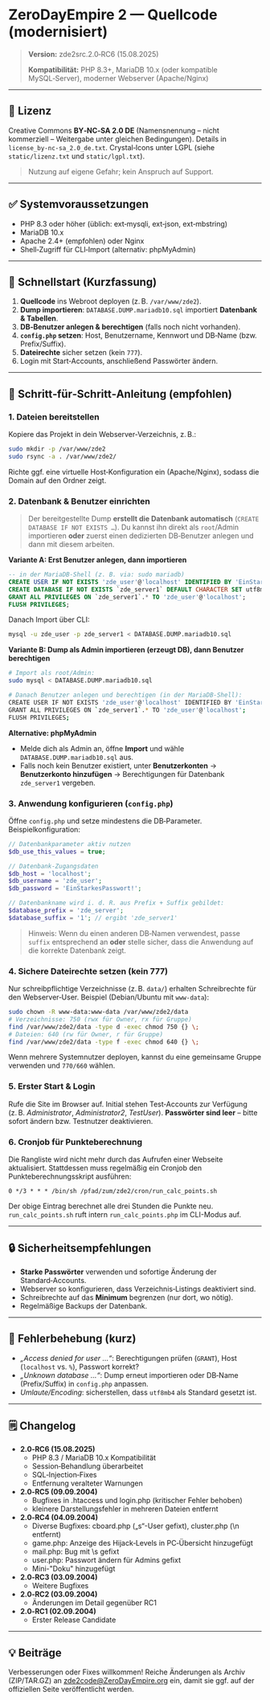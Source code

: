 # ZeroDayEmpire 2 — Quellcode (modernisiert)

> **Version:** zde2src.2.0‑RC6 (15.08.2025)
>
> **Kompatibilität:** PHP 8.3+, MariaDB 10.x (oder kompatible MySQL‑Server), moderner Webserver (Apache/Nginx)

---

## 🔐 Lizenz

Creative Commons **BY‑NC‑SA 2.0 DE** (Namensnennung – nicht kommerziell – Weitergabe unter gleichen Bedingungen). Details in `license_by-nc-sa_2.0_de.txt`. Crystal‑Icons unter LGPL (siehe `static/lizenz.txt` und `static/lgpl.txt`).

> Nutzung auf eigene Gefahr; kein Anspruch auf Support.

---

## ✅ Systemvoraussetzungen

- PHP 8.3 oder höher (üblich: ext‑mysqli, ext‑json, ext‑mbstring)
- MariaDB 10.x
- Apache 2.4+ (empfohlen) oder Nginx
- Shell‑Zugriff für CLI‑Import (alternativ: phpMyAdmin)

---

## 🚀 Schnellstart (Kurzfassung)

1) **Quellcode** ins Webroot deployen (z. B. `/var/www/zde2`).  
2) **Dump importieren**: `DATABASE.DUMP.mariadb10.sql` importiert **Datenbank & Tabellen**.  
3) **DB‑Benutzer anlegen & berechtigen** (falls noch nicht vorhanden).  
4) **`config.php` setzen**: Host, Benutzername, Kennwort und DB‑Name (bzw. Prefix/Suffix).  
5) **Dateirechte** sicher setzen (kein `777`).  
6) Login mit Start‑Accounts, anschließend Passwörter ändern.

---

## 🧭 Schritt‑für‑Schritt‑Anleitung (empfohlen)

### 1. Dateien bereitstellen

Kopiere das Projekt in dein Webserver‑Verzeichnis, z. B.:

```bash
sudo mkdir -p /var/www/zde2
sudo rsync -a . /var/www/zde2/
```

Richte ggf. eine virtuelle Host‑Konfiguration ein (Apache/Nginx), sodass die Domain auf den Ordner zeigt.

### 2. Datenbank & Benutzer einrichten

> Der bereitgestellte Dump **erstellt die Datenbank automatisch** (`CREATE DATABASE IF NOT EXISTS …`). Du kannst ihn direkt als `root`/Admin importieren **oder** zuerst einen dedizierten DB‑Benutzer anlegen und dann mit diesem arbeiten.

**Variante A: Erst Benutzer anlegen, dann importieren**

```sql
-- in der MariaDB‑Shell (z. B. via: sudo mariadb)
CREATE USER IF NOT EXISTS 'zde_user'@'localhost' IDENTIFIED BY 'EinStarkesPasswort!';
CREATE DATABASE IF NOT EXISTS `zde_server1` DEFAULT CHARACTER SET utf8mb4 COLLATE utf8mb4_unicode_ci;
GRANT ALL PRIVILEGES ON `zde_server1`.* TO 'zde_user'@'localhost';
FLUSH PRIVILEGES;
```

Danach Import über CLI:

```bash
mysql -u zde_user -p zde_server1 < DATABASE.DUMP.mariadb10.sql
```

**Variante B: Dump als Admin importieren (erzeugt DB), dann Benutzer berechtigen**

```bash
# Import als root/Admin:
sudo mysql < DATABASE.DUMP.mariadb10.sql

# Danach Benutzer anlegen und berechtigen (in der MariaDB‑Shell):
CREATE USER IF NOT EXISTS 'zde_user'@'localhost' IDENTIFIED BY 'EinStarkesPasswort!';
GRANT ALL PRIVILEGES ON `zde_server1`.* TO 'zde_user'@'localhost';
FLUSH PRIVILEGES;
```

**Alternative: phpMyAdmin**

- Melde dich als Admin an, öffne **Import** und wähle `DATABASE.DUMP.mariadb10.sql` aus.  
- Falls noch kein Benutzer existiert, unter **Benutzerkonten** → **Benutzerkonto hinzufügen** → Berechtigungen für Datenbank `zde_server1` vergeben.

### 3. Anwendung konfigurieren (`config.php`)

Öffne `config.php` und setze mindestens die DB‑Parameter. Beispielkonfiguration:

```php
// Datenbankparameter aktiv nutzen
$db_use_this_values = true;

// Datenbank‑Zugangsdaten
$db_host = 'localhost';
$db_username = 'zde_user';
$db_password = 'EinStarkesPasswort!';

// Datenbankname wird i. d. R. aus Prefix + Suffix gebildet:
$database_prefix = 'zde_server';
$database_suffix = '1'; // ergibt 'zde_server1'
```

> Hinweis: Wenn du einen anderen DB‑Namen verwendest, passe `suffix` entsprechend an **oder** stelle sicher, dass die Anwendung auf die korrekte Datenbank zeigt.

### 4. Sichere Dateirechte setzen (kein 777)

Nur schreibpflichtige Verzeichnisse (z. B. `data/`) erhalten Schreibrechte für den Webserver‑User. Beispiel (Debian/Ubuntu mit `www-data`):

```bash
sudo chown -R www-data:www-data /var/www/zde2/data
# Verzeichnisse: 750 (rwx für Owner, rx für Gruppe)
find /var/www/zde2/data -type d -exec chmod 750 {} \;
# Dateien: 640 (rw für Owner, r für Gruppe)
find /var/www/zde2/data -type f -exec chmod 640 {} \;
```

Wenn mehrere Systemnutzer deployen, kannst du eine gemeinsame Gruppe verwenden und `770/660` wählen.

### 5. Erster Start & Login

Rufe die Site im Browser auf. Initial stehen Test‑Accounts zur Verfügung (z. B. *Administrator*, *Administrator2*, *TestUser*). **Passwörter sind leer** – bitte sofort ändern bzw. Testnutzer deaktivieren.

### 6. Cronjob für Punkteberechnung

Die Rangliste wird nicht mehr durch das Aufrufen einer Webseite aktualisiert. Stattdessen muss regelmäßig ein Cronjob den Punkteberechnungsskript ausführen:

```cron
0 */3 * * * /bin/sh /pfad/zum/zde2/cron/run_calc_points.sh
```

Der obige Eintrag berechnet alle drei Stunden die Punkte neu. `run_calc_points.sh` ruft intern `run_calc_points.php` im CLI-Modus auf.

---

## 🔒 Sicherheitsempfehlungen

- **Starke Passwörter** verwenden und sofortige Änderung der Standard‑Accounts.
- Webserver so konfigurieren, dass Verzeichnis‑Listings deaktiviert sind.
- Schreibrechte auf das **Minimum** begrenzen (nur dort, wo nötig).
- Regelmäßige Backups der Datenbank.

---

## 🧩 Fehlerbehebung (kurz)

- *„Access denied for user …“*: Berechtigungen prüfen (`GRANT`), Host (`localhost` vs. `%`), Passwort korrekt?  
- *„Unknown database …“*: Dump erneut importieren oder DB‑Name (Prefix/Suffix) in `config.php` anpassen.  
- *Umlaute/Encoding*: sicherstellen, dass `utf8mb4` als Standard gesetzt ist.

---

## 🗒️ Changelog

- **2.0‑RC6 (15.08.2025)**
  - PHP 8.3 / MariaDB 10.x Kompatibilität
  - Session‑Behandlung überarbeitet
  - SQL‑Injection‑Fixes
  - Entfernung veralteter Warnungen
- **2.0‑RC5 (09.09.2004)**
  - Bugfixes in .htaccess und login.php (kritischer Fehler behoben)
  - kleinere Darstellungsfehler in mehreren Dateien entfernt
- **2.0‑RC4 (04.09.2004)**
  - Diverse Bugfixes: cboard.php („s“-User gefixt), cluster.php (\\n entfernt)
  - game.php: Anzeige des Hijack‑Levels in PC‑Übersicht hinzugefügt
  - mail.php: Bug mit \\s gefixt
  - user.php: Passwort ändern für Admins gefixt
  - Mini-\"Doku\" hinzugefügt
- **2.0‑RC3 (03.09.2004)**
  - Weitere Bugfixes
- **2.0‑RC2 (03.09.2004)**
  - Änderungen im Detail gegenüber RC1
- **2.0‑RC1 (02.09.2004)**
  - Erster Release Candidate

---

## 💡 Beiträge

Verbesserungen oder Fixes willkommen! Reiche Änderungen als Archiv (ZIP/TAR.GZ) an zde2code@ZeroDayEmpire.org ein, damit sie ggf. auf der offiziellen Seite veröffentlicht werden.

